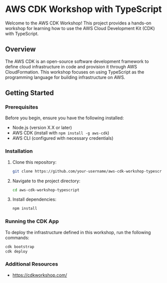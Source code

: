 # AWS CDK Workshop with TypeScript

Welcome to the AWS CDK Workshop! This project provides a hands-on workshop for learning how to use the AWS Cloud Development Kit (CDK) with TypeScript.

## Overview

The AWS CDK is an open-source software development framework to define cloud infrastructure in code and provision it through AWS CloudFormation. This workshop focuses on using TypeScript as the programming language for building infrastructure on AWS.

## Getting Started

### Prerequisites

Before you begin, ensure you have the following installed:

- Node.js (version X.X or later)
- AWS CDK (install with `npm install -g aws-cdk`)
- AWS CLI (configured with necessary credentials)

### Installation

1. Clone this repository:

    ```bash
    git clone https://github.com/your-username/aws-cdk-workshop-typescript.git
    ```

2. Navigate to the project directory:

    ```bash
    cd aws-cdk-workshop-typescript
    ```

3. Install dependencies:

    ```bash
    npm install
    ```


### Running the CDK App

To deploy the infrastructure defined in this workshop, run the following commands:

```bash
cdk bootstrap
cdk deploy
```

### Additional Resources

* https://cdkworkshop.com/ 